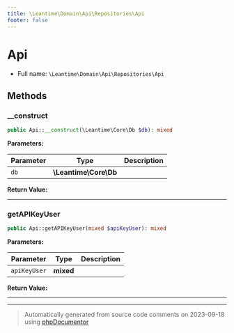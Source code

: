 ```yaml
---
title: \Leantime\Domain\Api\Repositories\Api
footer: false
---
```


# Api





* Full name: `\Leantime\Domain\Api\Repositories\Api`



## Methods

### __construct



```php
public Api::__construct(\Leantime\Core\Db $db): mixed
```








**Parameters:**

| Parameter | Type | Description |
|-----------|------|-------------|
| `db` | **\Leantime\Core\Db** |  |


**Return Value:**





---
### getAPIKeyUser



```php
public Api::getAPIKeyUser(mixed $apiKeyUser): mixed
```








**Parameters:**

| Parameter | Type | Description |
|-----------|------|-------------|
| `apiKeyUser` | **mixed** |  |


**Return Value:**





---


---
> Automatically generated from source code comments on 2023-09-18 using [phpDocumentor](http://www.phpdoc.org/)
